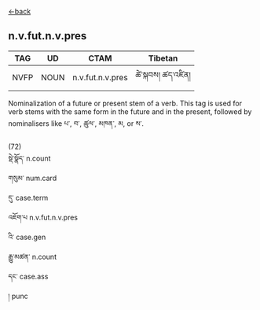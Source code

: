 [<-back](en/pos/postag_features/postag_features.md)


## n.v.fut.n.v.pres</br>

|   TAG    | UD | CTAM | Tibetan |
| -------- | ------- | ---- | ---- |
| NVFP | NOUN  | n.v.fut.n.v.pres | ཚེ་སྐབས། ཚད་འཛིན།


Nominalization of a future or present stem of a verb. This tag is used for verb stems with
the same form in the future and in the present, followed by nominalisers like པ་, བ་, ཚུལ་, མཁན་, མ,
or ས་.

(72)</br>
སྡེ་སྣོད་ n.count</br>
གསུམ་ num.card</br>
དུ་ case.term</br>
འཇོག་པ n.v.fut.n.v.pres</br>
འི་ case.gen</br>
རྒྱུ་མཚན་ n.count</br>
དང་ case.ass</br>
། punc